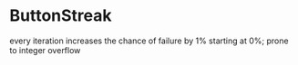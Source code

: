 # ButtonStreak
every iteration increases the chance of failure by 1% starting at 0%; prone to integer overflow
